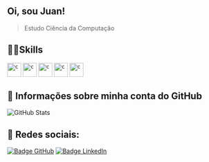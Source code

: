 ## Oi, sou <strong>Juan!</strong>

> Estudo Ciência da Computação



## 👨‍🎓Skills

<code><img height="32" src= "https://upload.wikimedia.org/wikipedia/commons/thumb/4/48/Windows_logo_-_2012_%28dark_blue%29.svg/2048px-Windows_logo_-_2012_%28dark_blue%29.svg.png" alt="c"/></code>
<code><img height="32" src= "https://upload.wikimedia.org/wikipedia/en/thumb/3/30/Java_programming_language_logo.svg/800px-Java_programming_language_logo.svg.png" alt="c"/></code>
<code><img height="32" src= "https://play-lh.googleusercontent.com/hLl_pWy-rbQgEpBukZrRNvX8K0-Eh5j9IXQ0IK24nvPzLncmJrYgpohQk0BpQrJYg2M" alt="c"/></code>
<code><img height="32" src= "https://www.android.com/static/2016/img/aife/homepage/history/2019_pt_br_1x.jpg" alt="c"/></code>
<code><img height="32" src= "https://th.bing.com/th/id/R.7494e83354e2662240d06630cc31f08d?rik=9tIRLZpYS9oTfQ&pid=ImgRaw&r=0" alt="c"/></code>

## 📰 Informações sobre minha conta do GitHub
![GitHub Stats](https://github-readme-stats.vercel.app/api?username=JuanVPC&show_icons=true)

## 📱 Redes sociais:

[![Badge GitHub](https://img.shields.io/badge/GitHub-100000?style=for-the-badge&logo=github&logoColor=white)](https://github.com/JuanVPC)
[![Badge LinkedIn](https://img.shields.io/badge/LinkedIn-0077B5?style=for-the-badge&logo=linkedin&logoColor=white)](https://br.linkedin.com/in/juan-victor-p-a74253207)
